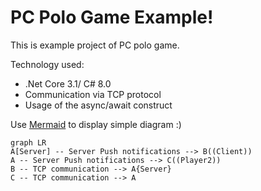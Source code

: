 # PC Polo Game Example!

This is example project of PC polo game. 

Technology used:
- .Net Core 3.1/ C# 8.0
- Communication via TCP protocol
- Usage of the async/await construct

Use [Mermaid](https://mermaidjs.github.io/) to display simple diagram :)

```mermaid
graph LR
A[Server] -- Server Push notifications --> B((Client))
A -- Server Push notifications --> C((Player2))
B -- TCP communication --> A{Server}
C -- TCP communication --> A